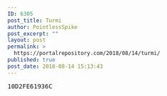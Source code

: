 ```yaml
---
ID: 6305
post_title: Turmi
author: PointlessSpike
post_excerpt: ""
layout: post
permalink: >
  https://portalrepository.com/2018/08/14/turmi/
published: true
post_date: 2018-08-14 15:13:43
---
```

<pre>10D2FE61936C</pre>